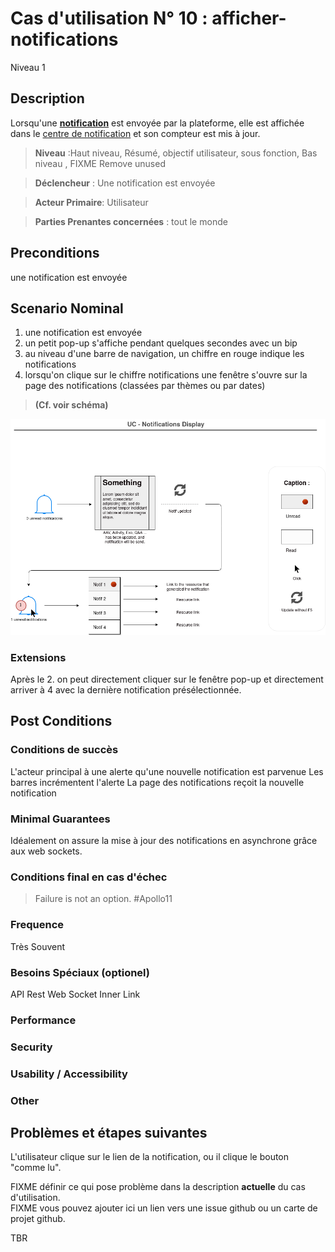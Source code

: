 
# Cas d'utilisation N° 10 :  afficher-notifications

Niveau 1

##	Description

Lorsqu'une **[notification](https://github.com/PremierLangage/plconception/blob/master/conception/concept/notification.md)**  est envoyée par la plateforme, elle est affichée dans le [centre de notification](https://github.com/PremierLangage/platon-conception/edit/master/UC/Utilisateur/ouvrir-centrenotification.md) et son compteur est mis à jour.

> **Niveau** :Haut niveau, Résumé, objectif utilisateur, sous fonction, Bas niveau , FIXME Remove unused 

> **Déclencheur** : Une notification est envoyée

> **Acteur Primaire**: Utilisateur   

> **Parties Prenantes concernées** : tout le monde  
 
 
## Preconditions

une notification est envoyée


## Scenario Nominal


1.	une notification est envoyée 
2.	un petit pop-up s'affiche pendant quelques secondes avec un bip 
3.	au niveau d'une barre de navigation, un chiffre en rouge indique les notifications 
4.	lorsqu'on clique sur le chiffre notifications une fenêtre s'ouvre sur la page des notifications (classées par thèmes ou par dates)

> **(Cf. voir schéma)**

![Schema](https://raw.githubusercontent.com/PremierLangage/platon-conception/master/UC/Utilisateur/Images/uc_notif_display.png)


###	Extensions

Après le 2. on peut directement cliquer sur le fenêtre pop-up et directement arriver à 4 avec la dernière notification présélectionnée.

## Post Conditions

### Conditions de succès 
L'acteur principal à une alerte qu'une nouvelle notification est parvenue
Les barres incrémentent l'alerte 
La page des notifications reçoit la nouvelle notification

### Minimal Guarantees
Idéalement on assure la mise à jour des notifications en asynchrone grâce aux web sockets.

### Conditions final en cas d'échec
> Failure is not an option. #Apollo11


### Frequence
Très Souvent 
### Besoins Spéciaux (optionel)  
API Rest
Web Socket
Inner Link
### Performance  
###	Security  
###	Usability / Accessibility  
###	Other  

##	Problèmes et étapes suivantes  
L'utilisateur clique sur le lien de la notification, ou il clique le bouton "comme lu".

FIXME définir ce qui pose problème dans la description **actuelle** du cas d'utilisation.  
FIXME vous pouvez ajouter ici un lien vers une issue github ou un carte de projet github.

TBR
